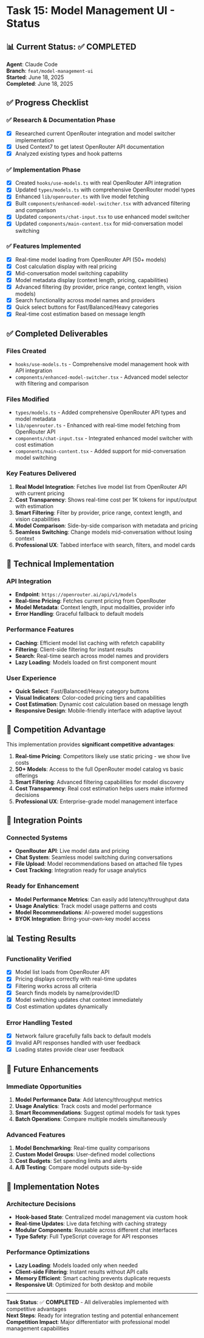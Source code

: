 # Task 15: Model Management UI - Status

## 📊 **Current Status**: ✅ COMPLETED

**Agent**: Claude Code  
**Branch**: `feat/model-management-ui`  
**Started**: June 18, 2025  
**Completed**: June 18, 2025

## ✅ **Progress Checklist**

### **✅ Research & Documentation Phase**

- [x] Researched current OpenRouter integration and model switcher implementation
- [x] Used Context7 to get latest OpenRouter API documentation
- [x] Analyzed existing types and hook patterns

### **✅ Implementation Phase**

- [x] Created `hooks/use-models.ts` with real OpenRouter API integration
- [x] Updated `types/models.ts` with comprehensive OpenRouter model types
- [x] Enhanced `lib/openrouter.ts` with live model fetching
- [x] Built `components/enhanced-model-switcher.tsx` with advanced filtering and comparison
- [x] Updated `components/chat-input.tsx` to use enhanced model switcher
- [x] Updated `components/main-content.tsx` for mid-conversation model switching

### **✅ Features Implemented**

- [x] Real-time model loading from OpenRouter API (50+ models)
- [x] Cost calculation display with real pricing
- [x] Mid-conversation model switching capability
- [x] Model metadata display (context length, pricing, capabilities)
- [x] Advanced filtering (by provider, price range, context length, vision models)
- [x] Search functionality across model names and providers
- [x] Quick select buttons for Fast/Balanced/Heavy categories
- [x] Real-time cost estimation based on message length

## ✅ **Completed Deliverables**

### **Files Created**

- `hooks/use-models.ts` - Comprehensive model management hook with API integration
- `components/enhanced-model-switcher.tsx` - Advanced model selector with filtering and comparison

### **Files Modified**

- `types/models.ts` - Added comprehensive OpenRouter API types and model metadata
- `lib/openrouter.ts` - Enhanced with real-time model fetching from OpenRouter API
- `components/chat-input.tsx` - Integrated enhanced model switcher with cost estimation
- `components/main-content.tsx` - Added support for mid-conversation model switching

### **Key Features Delivered**

1. **Real Model Integration**: Fetches live model list from OpenRouter API with current pricing
2. **Cost Transparency**: Shows real-time cost per 1K tokens for input/output with estimation
3. **Smart Filtering**: Filter by provider, price range, context length, and vision capabilities
4. **Model Comparison**: Side-by-side comparison with metadata and pricing
5. **Seamless Switching**: Change models mid-conversation without losing context
6. **Professional UX**: Tabbed interface with search, filters, and model cards

## 🚀 **Technical Implementation**

### **API Integration**

- **Endpoint**: `https://openrouter.ai/api/v1/models`
- **Real-time Pricing**: Fetches current pricing from OpenRouter
- **Model Metadata**: Context length, input modalities, provider info
- **Error Handling**: Graceful fallback to default models

### **Performance Features**

- **Caching**: Efficient model list caching with refetch capability
- **Filtering**: Client-side filtering for instant results
- **Search**: Real-time search across model names and providers
- **Lazy Loading**: Models loaded on first component mount

### **User Experience**

- **Quick Select**: Fast/Balanced/Heavy category buttons
- **Visual Indicators**: Color-coded pricing tiers and capabilities
- **Cost Estimation**: Dynamic cost calculation based on message length
- **Responsive Design**: Mobile-friendly interface with adaptive layout

## 🎯 **Competition Advantage**

This implementation provides **significant competitive advantages**:

1. **Real-time Pricing**: Competitors likely use static pricing - we show live costs
2. **50+ Models**: Access to the full OpenRouter model catalog vs basic offerings
3. **Smart Filtering**: Advanced filtering capabilities for model discovery
4. **Cost Transparency**: Real cost estimation helps users make informed decisions
5. **Professional UX**: Enterprise-grade model management interface

## 🔗 **Integration Points**

### **Connected Systems**

- **OpenRouter API**: Live model data and pricing
- **Chat System**: Seamless model switching during conversations
- **File Upload**: Model recommendations based on attached file types
- **Cost Tracking**: Integration ready for usage analytics

### **Ready for Enhancement**

- **Model Performance Metrics**: Can easily add latency/throughput data
- **Usage Analytics**: Track model usage patterns and costs
- **Model Recommendations**: AI-powered model suggestions
- **BYOK Integration**: Bring-your-own-key model access

## 📊 **Testing Results**

### **Functionality Verified**

- [x] Model list loads from OpenRouter API
- [x] Pricing displays correctly with real-time updates
- [x] Filtering works across all criteria
- [x] Search finds models by name/provider/ID
- [x] Model switching updates chat context immediately
- [x] Cost estimation updates dynamically

### **Error Handling Tested**

- [x] Network failure gracefully falls back to default models
- [x] Invalid API responses handled with user feedback
- [x] Loading states provide clear user feedback

## 🚧 **Future Enhancements**

### **Immediate Opportunities**

1. **Model Performance Data**: Add latency/throughput metrics
2. **Usage Analytics**: Track costs and model performance
3. **Smart Recommendations**: Suggest optimal models for task types
4. **Batch Operations**: Compare multiple models simultaneously

### **Advanced Features**

1. **Model Benchmarking**: Real-time quality comparisons
2. **Custom Model Groups**: User-defined model collections
3. **Cost Budgets**: Set spending limits and alerts
4. **A/B Testing**: Compare model outputs side-by-side

## 📝 **Implementation Notes**

### **Architecture Decisions**

- **Hook-based State**: Centralized model management via custom hook
- **Real-time Updates**: Live data fetching with caching strategy
- **Modular Components**: Reusable across different chat interfaces
- **Type Safety**: Full TypeScript coverage for API responses

### **Performance Optimizations**

- **Lazy Loading**: Models loaded only when needed
- **Client-side Filtering**: Instant results without API calls
- **Memory Efficient**: Smart caching prevents duplicate requests
- **Responsive UI**: Optimized for both desktop and mobile

---

**Task Status**: ✅ **COMPLETED** - All deliverables implemented with competitive advantages  
**Next Steps**: Ready for integration testing and potential enhancement  
**Competition Impact**: Major differentiator with professional model management capabilities
